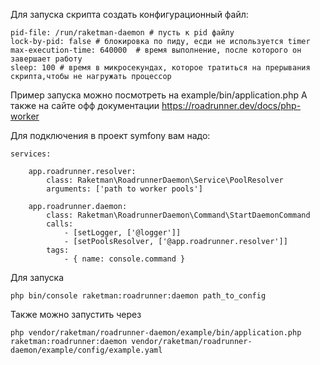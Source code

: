 Для запуска скрипта создать конфигурационный файл:

```$xslt
pid-file: /run/raketman-daemon # пусть к pid файлу
lock-by-pid: false # блокировка по пиду, есди не используется timer
max-execution-time: 640000  # время выполнение, после которого он завершает работу
sleep: 100 # время в микросекундах, которое тратиться на прерывания скрипта,чтобы не нагружать процессор
```

Пример запуска можно посмотреть на example/bin/application.php
А также на сайте офф документации https://roadrunner.dev/docs/php-worker


Для  подключения в проект symfony вам надо:

```
services:

    app.roadrunner.resolver:
        class: Raketman\RoadrunnerDaemon\Service\PoolResolver
        arguments: ['path to worker pools']

    app.roadrunner.daemon:
        class: Raketman\RoadrunnerDaemon\Command\StartDaemonCommand
        calls:
            - [setLogger, ['@logger']]
            - [setPoolsResolver, ['@app.roadrunner.resolver']]
        tags:
            - { name: console.command }
```

Для запуска 
```
php bin/console raketman:roadrunner:daemon path_to_config
```


Также можно запустить через 

```
php vendor/raketman/roadrunner-daemon/example/bin/application.php raketman:roadrunner:daemon vendor/raketman/roadrunner-daemon/example/config/example.yaml 
```